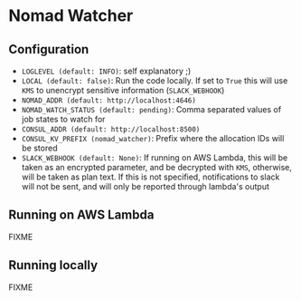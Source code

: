 # Nomad Watcher

## Configuration

  * `LOGLEVEL (default: INFO)`: self explanatory ;)
  * `LOCAL (default: false)`: Run the code locally. If set to `True` this will 
    use `KMS` to unencrypt sensitive information (`SLACK_WEBHOOK`)
  * `NOMAD_ADDR (default: http://localhost:4646)`
  * `NOMAD_WATCH_STATUS (default: pending)`: Comma separated values of job
     states to watch for
  * `CONSUL_ADDR (default: http://localhost:8500)`
  * `CONSUL_KV_PREFIX (nomad_watcher)`: Prefix where the allocation IDs will
    be stored
  * `SLACK_WEBHOOK (default: None)`: If running on AWS Lambda, this will be
    taken as an encrypted parameter, and be decrypted with `KMS`, otherwise,
    will be taken as plan text. If this is not specified, notifications to
    slack will not be sent, and will only be reported through lambda's output

## Running on AWS Lambda

FIXME

## Running locally 

FIXME
